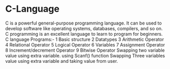 # C-Language
C is a powerful general-purpose programming language. It can be used to develop software like operating systems, databases, compilers, and so on. C programming is an excellent language to learn to program for beginners.
C language Programs:-
1 Basic structure 
2 Datatypes
3 Arithmetic Operator
4 Relational Operator
5 Logical Operator
6 Variables
7 Assignment Operator
8 Increment/decrement Operator
9 Bitwise Operator
Swapping two variable value using extra variable.
using Scanf() function
Swapping Three variables value using extra variable and taking value from user.
